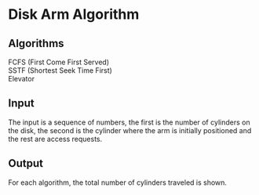 # Disk Arm Algorithm
## Algorithms
FCFS (First Come First Served)  
SSTF (Shortest Seek Time First)  
Elevator

## Input
The input is a sequence of numbers, the first is the number of cylinders on the disk, the second is the cylinder where the arm is initially positioned and the rest are access requests.

## Output 
For each algorithm, the total number of cylinders traveled is shown.